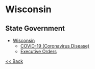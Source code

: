 # Wisconsin

## State Government

* [Wisconsin](https://www.wisconsin.gov/Pages/Home.aspx)
  * [COVID-19 (Coronavirus Disease)](https://www.dhs.wisconsin.gov/covid-19/index.htm)
  * [Executive Orders](https://docs.legis.wisconsin.gov/code/executive_orders/2019_tony_evers)

[<< Back](README.md)
